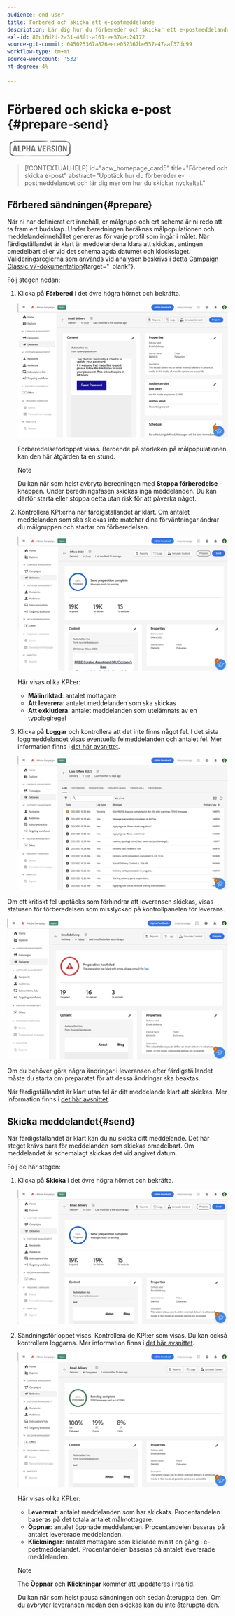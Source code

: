 ```yaml
---
audience: end-user
title: Förbered och skicka ett e-postmeddelande
description: Lär dig hur du förbereder och skickar ett e-postmeddelande med webbgränssnittet i Campaign
exl-id: 80c16d2d-2a31-48f1-a161-ee574ec24172
source-git-commit: 045025367a826eece052367be557e47aaf37dc99
workflow-type: tm+mt
source-wordcount: '532'
ht-degree: 4%

---
```


# Förbered och skicka e-post {#prepare-send}

![](../assets/do-not-localize/badge.png)

>[!CONTEXTUALHELP]
>id="acw_homepage_card5"
>title="Förbered och skicka e-post"
>abstract="Upptäck hur du förbereder e-postmeddelandet och lär dig mer om hur du skickar nyckeltal."

<!--

	show how to prepare and send the email + the live kpis in the dashboard

like acc when preparation, target calculated then send
real time KPIs, not in AJO. similar to ACS.
exclusion logs, causes
-->

<!--
send also KPIs
-->

## Förbered sändningen{#prepare}

När ni har definierat ert innehåll, er målgrupp och ert schema är ni redo att ta fram ert budskap. Under beredningen beräknas målpopulationen och meddelandeinnehållet genereras för varje profil som ingår i målet. När färdigställandet är klart är meddelandena klara att skickas, antingen omedelbart eller vid det schemalagda datumet och klockslaget. Valideringsreglerna som används vid analysen beskrivs i detta [Campaign Classic v7-dokumentation](https://experienceleague.adobe.com/docs/campaign-classic/using/sending-messages/key-steps-when-creating-a-delivery/steps-validating-the-delivery.html#validation-process-with-typologies){target="_blank"}.

Följ stegen nedan:

1. Klicka på **Förbered** i det övre högra hörnet och bekräfta.

   ![](assets/prepare.png)

   Förberedelseförloppet visas. Beroende på storleken på målpopulationen kan den här åtgärden ta en stund.

   >[!NOTE]
   >
   >Du kan när som helst avbryta beredningen med **Stoppa förberedelse** -knappen. Under beredningsfasen skickas inga meddelanden. Du kan därför starta eller stoppa detta utan risk för att påverka något.

1. Kontrollera KPI:erna när färdigställandet är klart. Om antalet meddelanden som ska skickas inte matchar dina förväntningar ändrar du målgruppen och startar om förberedelsen.

   ![](assets/prepare2.png)

   Här visas olika KPI:er:

   * **Målinriktad**: antalet mottagare
   * **Att leverera**: antalet meddelanden som ska skickas
   * **Att exkludera**: antalet meddelanden som utelämnats av en typologiregel

1. Klicka på **Loggar** och kontrollera att det inte finns något fel. I det sista loggmeddelandet visas eventuella felmeddelanden och antalet fel. Mer information finns i [det här avsnittet](delivery-logs.md).

   ![](assets/prepare-logs.png)

Om ett kritiskt fel upptäcks som förhindrar att leveransen skickas, visas statusen för förberedelsen som misslyckad på kontrollpanelen för leverans.

![](assets/prepare-error.png)

Om du behöver göra några ändringar i leveransen efter färdigställandet måste du starta om preparatet för att dessa ändringar ska beaktas.

När färdigställandet är klart utan fel är ditt meddelande klart att skickas. Mer information finns i [det här avsnittet](#send).

## Skicka meddelandet{#send}

När färdigställandet är klart kan du nu skicka ditt meddelande. Det här steget krävs bara för meddelanden som skickas omedelbart. Om meddelandet är schemalagt skickas det vid angivet datum.

Följ de här stegen:

1. Klicka på **Skicka** i det övre högra hörnet och bekräfta.

   ![](assets/send.png)

1. Sändningsförloppet visas. Kontrollera de KPI:er som visas. Du kan också kontrollera loggarna. Mer information finns i [det här avsnittet](delivery-logs.md).

   ![](assets/send2.png)

   Här visas olika KPI:er:

   * **Levererat**: antalet meddelanden som har skickats. Procentandelen baseras på det totala antalet målmottagare.
   * **Öppnar**: antalet öppnade meddelanden. Procentandelen baseras på antalet levererade meddelanden.
   * **Klickningar**: antalet mottagare som klickade minst en gång i e-postmeddelandet. Procentandelen baseras på antalet levererade meddelanden.

   >[!NOTE]
   >
   >The **Öppnar** och **Klickningar** kommer att uppdateras i realtid.

   Du kan när som helst pausa sändningen och sedan återuppta den. Om du avbryter leveransen medan den skickas kan du inte återuppta den.

